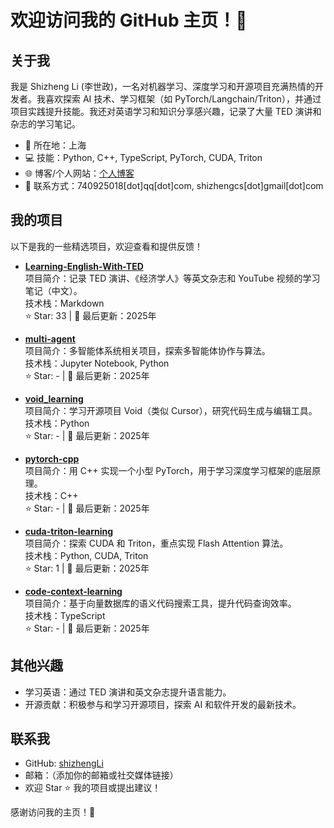 # 欢迎访问我的 GitHub 主页！👋

## 关于我
我是 Shizheng Li (李世政)，一名对机器学习、深度学习和开源项目充满热情的开发者。我喜欢探索 AI 技术、学习框架（如 PyTorch/Langchain/Triton），并通过项目实践提升技能。我还对英语学习和知识分享感兴趣，记录了大量 TED 演讲和杂志的学习笔记。

- 📍 所在地：上海
- 💻 技能：Python, C++, TypeScript, PyTorch, CUDA, Triton
- 🌐 博客/个人网站：[个人博客](https://lishizheng.blog.csdn.net)
- 📧 联系方式：740925018[dot]qq[dot]com, shizhengcs[dot]gmail[dot]com

## 我的项目
以下是我的一些精选项目，欢迎查看和提供反馈！

- **[Learning-English-With-TED](https://github.com/shizhengLi/Learning-English-With-TED)**  
  项目简介：记录 TED 演讲、《经济学人》等英文杂志和 YouTube 视频的学习笔记（中文）。  
  技术栈：Markdown  
  ⭐ Star: 33 | 📅 最后更新：2025年

- **[multi-agent](https://github.com/shizhengLi/multi-agent)**  
  项目简介：多智能体系统相关项目，探索多智能体协作与算法。  
  技术栈：Jupyter Notebook, Python  
  ⭐ Star: - | 📅 最后更新：2025年

- **[void_learning](https://github.com/shizhengLi/void_learning)**  
  项目简介：学习开源项目 Void（类似 Cursor），研究代码生成与编辑工具。  
  技术栈：Python  
  ⭐ Star: - | 📅 最后更新：2025年

- **[pytorch-cpp](https://github.com/shizhengLi/pytorch-cpp)**  
  项目简介：用 C++ 实现一个小型 PyTorch，用于学习深度学习框架的底层原理。  
  技术栈：C++  
  ⭐ Star: - | 📅 最后更新：2025年

- **[cuda-triton-learning](https://github.com/shizhengLi/cuda-triton-learning)**  
  项目简介：探索 CUDA 和 Triton，重点实现 Flash Attention 算法。  
  技术栈：Python, CUDA, Triton  
  ⭐ Star: 1 | 📅 最后更新：2025年

- **[code-context-learning](https://github.com/shizhengLi/code-context-learning)**  
  项目简介：基于向量数据库的语义代码搜索工具，提升代码查询效率。  
  技术栈：TypeScript  
  ⭐ Star: - | 📅 最后更新：2025年

## 其他兴趣
- 学习英语：通过 TED 演讲和英文杂志提升语言能力。
- 开源贡献：积极参与和学习开源项目，探索 AI 和软件开发的最新技术。

## 联系我
- GitHub: [shizhengLi](https://github.com/shizhengLi)
- 邮箱：（添加你的邮箱或社交媒体链接）
- 欢迎 Star ⭐ 我的项目或提出建议！

感谢访问我的主页！🚀
